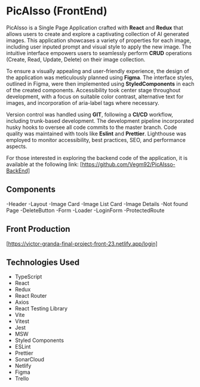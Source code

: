 # PicAIsso (FrontEnd)

PicAIsso is a Single Page Application crafted with **React** and **Redux** that allows users to create and explore a captivating collection of AI generated images. This application showcases a variety of properties for each image, including user inputed prompt and visual style to apply the new image. The intuitive interface empowers users to seamlessly perform **CRUD** operations (Create, Read, Update, Delete) on their image collection.

To ensure a visually appealing and user-friendly experience, the design of the application was meticulously planned using **Figma**. The interface styles, outlined in Figma, were then implemented using **StyledComponents** in each of the created components. Accessibility took center stage throughout development, with a focus on suitable color contrast, alternative text for images, and incorporation of aria-label tags where necessary.

Version control was handled using **GIT**, following a **CI/CD** workflow, including trunk-based development. The development pipeline incorporated husky hooks to oversee all code commits to the master branch. Code quality was maintained with tools like **Eslint** and **Prettier**. Lighthouse was employed to monitor accessibility, best practices, SEO, and performance aspects.

For those interested in exploring the backend code of the application, it is available at the following link: [https://github.com/Vegm92/PicAIsso-BackEnd]

## Components

-Header
-Layout
-Image Card
-Image List Card
-Image Details
-Not found Page
-DeleteButton
-Form
-Loader
-LoginForm
-ProtectedRoute

## Front Production

[https://victor-granda-final-project-front-23.netlify.app/login]

## Technologies Used

- TypeScript
- React
- Redux
- React Router
- Axios
- React Testing Library
- Vite
- Vitest
- Jest
- MSW
- Styled Components
- ESLint
- Prettier
- SonarCloud
- Netlify
- Figma
- Trello
